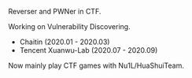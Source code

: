 Reverser and PWNer in CTF.

Working on Vulnerability Discovering.

- Chaitin (2020.01 - 2020.03)
- Tencent Xuanwu-Lab (2020.07 - 2020.09)

Now mainly play CTF games with Nu1L/HuaShuiTeam.
